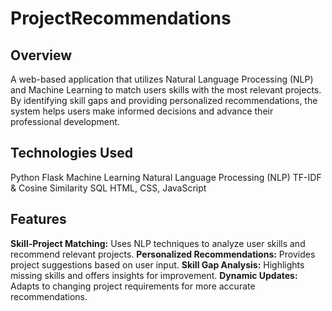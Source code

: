 # ProjectRecommendations
## Overview
A web-based application that utilizes Natural Language Processing (NLP) and Machine Learning to match users skills with the most relevant projects. By identifying skill gaps and providing personalized recommendations, the system helps users make informed decisions and advance their professional development.

## Technologies Used
Python
Flask
Machine Learning
Natural Language Processing (NLP)
TF-IDF & Cosine Similarity
SQL
HTML, CSS, JavaScript

## Features
**Skill-Project Matching:** Uses NLP techniques to analyze user skills and recommend relevant projects.
**Personalized Recommendations:** Provides project suggestions based on user input.
**Skill Gap Analysis:** Highlights missing skills and offers insights for improvement.
**Dynamic Updates:** Adapts to changing project requirements for more accurate recommendations.
